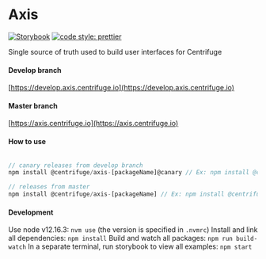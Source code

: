 # Axis

[![Storybook](https://github.com/storybooks/brand/raw/master/badge/badge-storybook.svg?sanitize=true)](https://axis.centrifuge.io/)
[![code style: prettier](https://img.shields.io/badge/code_style-prettier-ff69b4.svg)](https://github.com/prettier/prettier)

Single source of truth used to build user interfaces for Centrifuge

#### Develop branch
[https://develop.axis.centrifuge.io](https://develop.axis.centrifuge.io)

#### Master branch
[https://axis.centrifuge.io](https://axis.centrifuge.io)

#### How to use
```javascript

// canary releases from develop branch
npm install @centrifuge/axis-[packageName]@canary // Ex: npm install @centrifuge/axis-theme@canary

// releases from master
npm install @centrifuge/axis-[packageName] // Ex: npm install @centrifuge/axis-theme
```

#### Development

Use node v12.16.3: `nvm use` (the version is specified in `.nvmrc`)
Install and link all dependencies: `npm install`
Build and watch all packages: `npm run build-watch`
In a separate terminal, run storybook to view all examples: `npm start`
